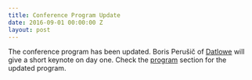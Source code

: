 ```yaml
---
title: Conference Program Update
date: 2016-09-01 00:00:00 Z
layout: post
---
```


The conference program has been updated. Boris Perušič of [Datlowe](http://datlowe.org/) will give a short keynote on day one. Check the <a href="{{ site.url }}/program">program</a> section for the updated program.